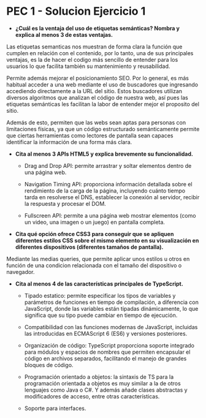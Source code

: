 # PEC 1 - Solucion Ejercicio 1


- **¿Cuál es la ventaja del uso de etiquetas semánticas? Nombra y explica al menos 3 de estas ventajas.**

Las etiquetas semanticas nos muestran de forma clara la función que cumplen en relación con el contenido, por lo tanto, una de sus principales ventajas, es la de hacer el codigo más sencillo de entender para los usuarios lo que facilita también su mantenimiento y reusabilidad.

Permite además mejorar el posicionamiento SEO. Por lo general, es más habitual  acceder a una web mediante el uso de buscadores que ingresando accediendo directamente a la URL del sitio. Estos buscadores utilizan diversos algoritmos que analizan el código 
de nuestra web, así pues las etiquetas semánticas les facilitan la labor de entender mejor el proposito del sitio. 


Además de esto,  permiten que las webs sean aptas para personas con limitaciones físicas, ya que un código estructurado semánticamente permite que ciertas herramientas como lectores de pantalla sean capaces identificar la información de una forma más clara.


- **Cita al menos 3 APIs HTML5 y explica brevemente su funcionalidad.**
   - Drag and Drop API: permite arrastrar y soltar elementos dentro de una página web.

   - Navigation Timing API: proporciona información detallada sobre el rendimiento de la carga de la página, incluyendo cuánto tiempo tarda en resolverse el DNS, establecer la conexión al servidor, recibir la respuesta y procesar el DOM.

   - Fullscreen API: permite a una página web mostrar elementos (como un video, una imagen o un juego) en pantalla completa.
   

- **Cita qué opción ofrece CSS3 para conseguir que se apliquen diferentes estilos CSS sobre el mismo elemento en su visualización en diferentes dispositivos (diferentes tamaños de pantalla).**

Mediante las medias queries, que permite  aplicar unos estilos u otros en función de una condicion relacionada con el tamaño del dispositivo o navegador.



- **Cita al menos 4 de las características principales de TypeScript.**
   - Tipado estatico: permite especificar los tipos de variables y parámetros de funciones en tiempo de compilación, a diferencia con JavaScript, donde las variables están tipadas dinámicamente, lo que significa que su tipo puede cambiar en tiempo de ejecución.
  
  - Compatibilidad  con las funciones modernas de JavaScript, incluidas las introducidas en ECMAScript 6 (ES6) y        versiones posteriores.

  - Organización de código: TypeScript proporciona soporte integrado para módulos y espacios de nombres que permiten encapsular el código en archivos separados, facilitando el manejo de grandes bloques de código.
  - Programación orientado a objetos: la sintaxis de TS para la programación orientada a objetos es muy similar a la de otros lenguajes como Java o C#. Y además añade clases abstractas y modificadores de acceso, entre otras características.
  - Soporte para interfaces.



